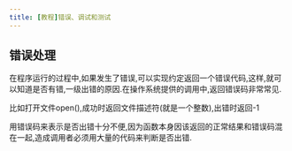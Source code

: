 ```yaml
---
title: [教程]错误、调试和测试
---
```

## 错误处理

在程序运行的过程中,如果发生了错误,可以实现约定返回一个错误代码,这样,就可以知道是否有错,一级出错的原因.在操作系统提供的调用中,返回错误码非常常见.

比如打开文件open(),成功时返回文件描述符(就是一个整数),出错时返回-1

用错误码来表示是否出错十分不便,因为函数本身因该返回的正常结果和错误码混在一起,造成调用者必须用大量的代码来判断是否出错.
